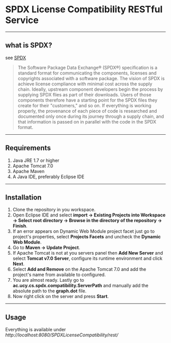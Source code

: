 SPDX License Compatibility RESTful Service
==========================================

----
## what is SPDX?
see [SPDX](https://spdx.org/about-spdx)

> The Software Package Data Exchange® (SPDX®) specification is a standard format for communicating the components, licenses and copyrights associated with a software package. The vision of SPDX is achieve license compliance with minimal cost across the supply chain. Ideally, upstream component developers begin the process by supplying SPDX flies as part of their downloads. Users of those components therefore have a starting point for the SPDX files they create for their "customers," and so on. If everything is working properly, the provenance of each piece of code is researched and documented only once during its journey through a supply chain, and that information is passed on in parallel with the code in the SPDX format.

----
## Requirements
1. Java JRE 1.7 or higher
2. Apache Tomcat 7.0
3. Apache Maven
4. A Java IDE, preferably Eclipse IDE

----
## Installation
1. Clone the repository in you workspace.
2. Open Eclipse IDE and select **import -> Existing Projects into Workspace -> Select root directory -> Browse in the directory of the repository -> Finish**. 
3. If an error appears on Dynamic Web Module project facet just go to project's properties, select **Projects Facets** and uncheck the **Dynamic Web Module**.
4. Go to **Maven -> Update Project**.
5. If Apache Tomcat is not at you servers panel then **Add New Server** and select **Tomcat v7.0 Server**, configure its runtime environment and click **Next**. 
6. Select **Add and Remove** on the Apache Tomcat 7.0 and add the project's name from available to configured.
7. You are almost ready. Lastly go to **ac.ucy.cs.spdx.compatibility.ServerPath** and manually add the absolute path to the **graph.dot** file.
8. Now right click on the server and press **Start**.

----
## Usage
Everything is available under *http://localhost:8080/SPDXLicenseCompatibility/rest/*